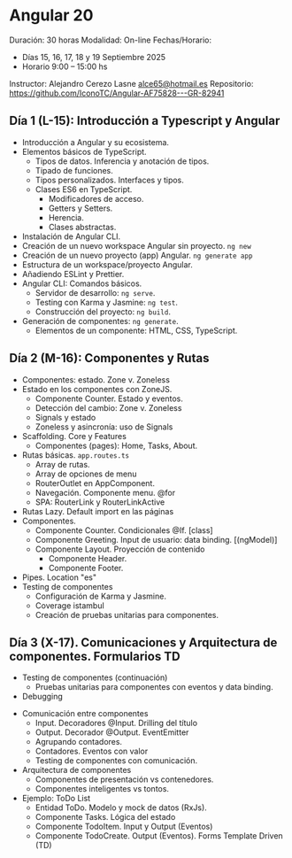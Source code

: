 # Angular 20

Duración: 30 horas
Modalidad: On-line
Fechas/Horario:

- Días 15, 16, 17, 18 y 19 Septiembre 2025
- Horario 9:00 – 15:00 hs

Instructor: Alejandro Cerezo Lasne <alce65@hotmail.es>
Repositorio: https://github.com/IconoTC/Angular-AF75828---GR-82941

## Día 1 (L-15): Introducción a Typescript y Angular

- Introducción a Angular y su ecosistema.
- Elementos básicos de TypeScript.
  - Tipos de datos. Inferencia y anotación de tipos.
  - Tipado de funciones.
  - Tipos personalizados. Interfaces y tipos.
  - Clases ES6 en TypeScript.
    - Modificadores de acceso.
    - Getters y Setters.
    - Herencia.
    - Clases abstractas.
- Instalación de Angular CLI.
- Creación de un nuevo workspace Angular sin proyecto. `ng new`
- Creación de un nuevo proyecto (app) Angular. `ng generate app`
- Estructura de un workspace/proyecto Angular.
- Añadiendo ESLint y Prettier.
- Angular CLI: Comandos básicos.
  - Servidor de desarrollo: `ng serve`.
  - Testing con Karma y Jasmine: `ng test`.
  - Construcción del proyecto: `ng build`.
- Generación de componentes: `ng generate`.
  - Elementos de un componente: HTML, CSS, TypeScript.

## Día 2 (M-16): Componentes y Rutas

- Componentes: estado. Zone v. Zoneless
- Estado en los componentes con ZoneJS.
  - Componente Counter. Estado y eventos.
  - Detección del cambio: Zone v. Zoneless
  - Signals y estado
  - Zoneless y asincronía: uso de Signals
- Scaffolding. Core y Features
  - Componentes (pages): Home, Tasks, About.
- Rutas básicas. `app.routes.ts`
  - Array de rutas.
  - Array de opciones de menu
  - RouterOutlet en AppComponent.
  - Navegación. Componente menu. @for
  - SPA: RouterLink y RouterLinkActive
- Rutas Lazy. Default import en las páginas
- Componentes.
  - Componente Counter. Condicionales @If. [class]
  - Componente Greeting. Input de usuario: data binding. [(ngModel)]
  - Componente Layout. Proyección de contenido
    - Componente Header.
    - Componente Footer.
- Pipes. Location "es"
- Testing de componentes
  - Configuración de Karma y Jasmine.
  - Coverage istambul
  - Creación de pruebas unitarias para componentes.

## Día 3 (X-17). Comunicaciones y Arquitectura de componentes. Formularios TD

- Testing de componentes (continuación)
  - Pruebas unitarias para componentes con eventos y data binding.
- Debugging
<!-- - Logo. Componentes de template svg -->
- Comunicación entre componentes
  - Input. Decoradores @Input. Drilling del título
  - Output. Decorador @Output. EventEmitter
  - Agrupando contadores.
  - Contadores. Eventos con valor
  - Testing de componentes con comunicación.
- Arquitectura de componentes
  - Componentes de presentación vs contenedores.
  - Componentes inteligentes vs tontos.
- Ejemplo: ToDo List
  - Entidad ToDo. Modelo y mock de datos (RxJs).
  - Componente Tasks. Lógica del estado
  - Componente TodoItem. Input y Output (Eventos)
  - Componente TodoCreate. Output (Eventos). Forms Template Driven (TD)
